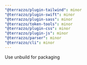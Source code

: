 ```yaml
---
"@terrazzo/plugin-tailwind": minor
"@terrazzo/plugin-swift": minor
"@terrazzo/plugin-sass": minor
"@terrazzo/token-tools": minor
"@terrazzo/plugin-css": minor
"@terrazzo/plugin-js": minor
"@terrazzo/parser": minor
"@terrazzo/cli": minor
---
```


Use unbuild for packaging
